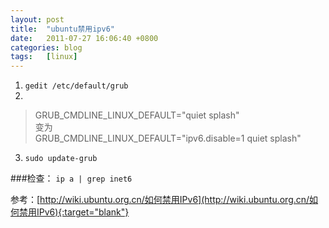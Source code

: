 ```yaml
---
layout: post
title:  "ubuntu禁用ipv6"
date:   2011-07-27 16:06:40 +0800
categories: blog
tags:   [linux]
---
```

1. `gedit /etc/default/grub`
2. 
> GRUB_CMDLINE_LINUX_DEFAULT="quiet splash"             
变为            
> GRUB_CMDLINE_LINUX_DEFAULT="ipv6.disable=1 quiet splash"

3. `sudo update-grub`

###检查：
`ip a | grep inet6`
 
参考：[http://wiki.ubuntu.org.cn/如何禁用IPv6](http://wiki.ubuntu.org.cn/如何禁用IPv6){:target="blank"}